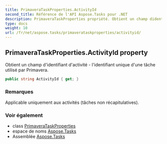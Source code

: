 ```yaml
---
title: PrimaveraTaskProperties.ActivityId
second_title: Référence de l'API Aspose.Tasks pour .NET
description: PrimaveraTaskProperties propriété. Obtient un champ didentifiant dactivité  lidentifiant unique dune tâche utilisé par Primavera.
type: docs
weight: 10
url: /fr/net/aspose.tasks/primaverataskproperties/activityid/
---
```

## PrimaveraTaskProperties.ActivityId property

Obtient un champ d'identifiant d'activité - l'identifiant unique d'une tâche utilisé par Primavera.

```csharp
public string ActivityId { get; }
```

### Remarques

Applicable uniquement aux activités (tâches non récapitulatives).

### Voir également

* class [PrimaveraTaskProperties](../)
* espace de noms [Aspose.Tasks](../../primaverataskproperties/)
* Assemblée [Aspose.Tasks](../../../)


